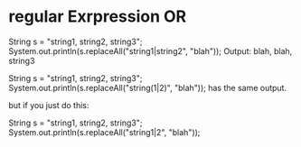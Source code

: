regular Exrpression OR
======================

String s = "string1, string2, string3";
System.out.println(s.replaceAll("string1|string2", "blah"));
Output:
blah, blah, string3


String s = "string1, string2, string3";
System.out.println(s.replaceAll("string(1|2)", "blah"));
has the same output. 




but if you just do this:

String s = "string1, string2, string3";
System.out.println(s.replaceAll("string1|2", "blah"));